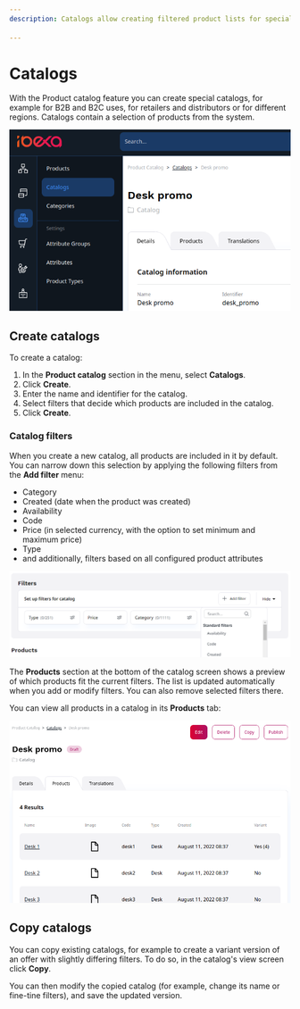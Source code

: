 ```yaml
---
description: Catalogs allow creating filtered product lists for special purposes, for example, for B2B and B2C uses, for retailers and distributors or for different regions.

---
```


# Catalogs

With the Product catalog feature you can create special catalogs, for example 
for B2B and B2C uses, for retailers and distributors or for different regions.
Catalogs contain a selection of products from the system.

![Catalog menu with a sample catalog](img/catalog.png)

## Create catalogs

To create a catalog:

1. In the **Product catalog** section in the menu, select **Catalogs**.
2. Click **Create**.
3. Enter the name and identifier for the catalog.
4. Select filters that decide which products are included in the catalog.
5. Click **Create**.

### Catalog filters

When you create a new catalog, all products are included in it by default.
You can narrow down this selection by applying the following filters from the **Add filter** menu:

- Category
- Created (date when the product was created)
- Availability
- Code
- Price (in selected currency, with the option to set minimum and maximum price)
- Type
- and additionally, filters based on all configured product attributes

![Adding filters to catalog](img/catalogs_filters.png)

The **Products** section at the bottom of the catalog screen shows a preview of which products fit the current filters.
The list is updated automatically when you add or modify filters.
You can also remove selected filters there.

You can view all products in a catalog in its **Products** tab:

![List of products in a catalog](img/catalogs_product_list.png)

## Copy catalogs

You can copy existing catalogs, for example to create a variant version of an offer with slightly differing filters.
To do so, in the catalog's view screen click **Copy**.

You can then modify the copied catalog (for example, change its name or fine-tine filters), and save the updated version.
